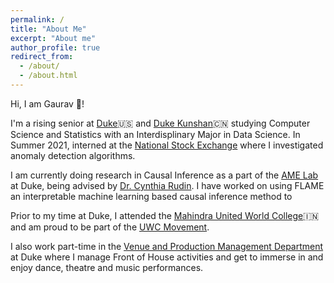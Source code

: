 ```yaml
---
permalink: /
title: "About Me"
excerpt: "About me"
author_profile: true
redirect_from: 
  - /about/
  - /about.html
---
```


Hi, I am Gaurav 👋!

I'm a rising senior at [Duke](https://duke.edu/)🇺🇸 and [Duke Kunshan](https://www.dukekunshan.edu.cn/)🇨🇳 studying Computer Science and Statistics with an Interdisplinary Major in Data Science. In Summer 2021, interned at the [National Stock Exchange](https://www.nseindia.com/) where I investigated anomaly detection algorithms.

I am currently doing research in Causal Inference as a part of the [AME Lab](https://almost-matching-exactly.github.io/) at Duke, being advised by [Dr. Cynthia Rudin](https://users.cs.duke.edu/~sudeepa/). I have worked on using FLAME an interpretable machine learning based causal inference method to 

Prior to my time at Duke, I attended the [Mahindra United World College](https://uwcmahindracollege.org)🇮🇳 and am proud to be part of the [UWC Movement](https://www.uwc.org/). 

I also work part-time in the [Venue and Production Management Department](https://dukeperformances.duke.edu/?gclid=Cj0KCQiAsdKbBhDHARIsANJ6-jfIhOsA_mla_z172zBknUbzgGy8YgnXyh9kwuVBVjwjjB6Lr7Ja9KwaArhMEALw_wcB) at Duke where I manage Front of House activities and get to immerse in and enjoy dance, theatre and music performances. 


